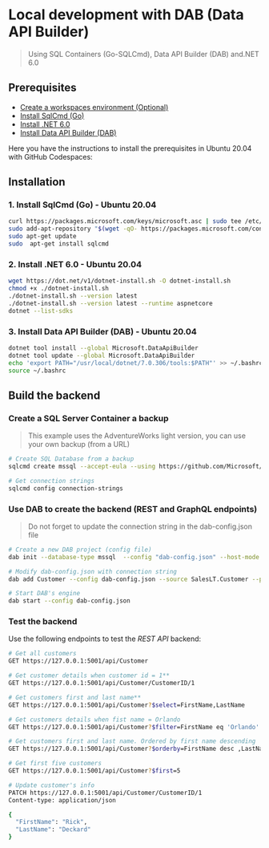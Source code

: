 # Local development with DAB (Data API Builder)
> Using SQL Containers (Go-SQLCmd), Data API Builder (DAB) and.NET 6.0

## Prerequisites

- [Create a workspaces environment (Optional)](https://github.com/features/codespaces)
- [Install SqlCmd (Go)](https://learn.microsoft.com/en-us/sql/tools/sqlcmd/sqlcmd-utility?view=sql-server-ver16&tabs=go%2Clinux&pivots=cs1-bash#tabpanel_2_go)
- [Install .NET 6.0](https://dotnet.microsoft.com/en-us/download/dotnet/6.0)
- [Install Data API Builder (DAB)](https://docs.microsoft.com/en-us/sql/relational-databases/data-api/install-run-dab?view=sql-server-ver15#install-dab)

Here you have the instructions to install the prerequisites in Ubuntu 20.04 with GitHub Codespaces:

## Installation
### 1. Install SqlCmd (Go) - Ubuntu 20.04

```bash
curl https://packages.microsoft.com/keys/microsoft.asc | sudo tee /etc/apt/trusted.gpg.d/microsoft.asc
sudo add-apt-repository "$(wget -qO- https://packages.microsoft.com/config/ubuntu/20.04/prod.list)"
sudo apt-get update
sudo  apt-get install sqlcmd
```

### 2. Install .NET 6.0 - Ubuntu 20.04

```bash
wget https://dot.net/v1/dotnet-install.sh -O dotnet-install.sh
chmod +x ./dotnet-install.sh
./dotnet-install.sh --version latest
./dotnet-install.sh --version latest --runtime aspnetcore
dotnet --list-sdks
```

### 3. Install Data API Builder (DAB) - Ubuntu 20.04

```bash
dotnet tool install --global Microsoft.DataApiBuilder
dotnet tool update --global Microsoft.DataApiBuilder
echo 'export PATH="/usr/local/dotnet/7.0.306/tools:$PATH"' >> ~/.bashrc
source ~/.bashrc
```

## Build the backend

### Create a SQL Server Container a backup
> This example uses the AdventureWorks light version, you can use your own backup (from a URL)

```bash
# Create SQL Database from a backup
sqlcmd create mssql --accept-eula --using https://github.com/Microsoft/sql-server-samples/releases/download/adventureworks/AdventureWorksLT2022.bak

# Get connection strings
sqlcmd config connection-strings
```

### Use DAB to create the backend (REST and GraphQL endpoints)

> Do not forget to update the connection string in the dab-config.json file

```bash
# Create a new DAB project (config file)
dab init --database-type mssql  --config "dab-config.json" --host-mode Development

# Modify dab-config.json with connection string
dab add Customer --config dab-config.json --source SalesLT.Customer --permissions "anonymous:*"

# Start DAB's engine
dab start --config dab-config.json
```

### Test the backend

Use the following endpoints to test the *REST API* backend:

```bash
# Get all customers
GET https://127.0.0.1:5001/api/Customer

# Get customer details when customer id = 1**
GET https://127.0.0.1:5001/api/Customer/CustomerID/1 

# Get customers first and last name**
GET https://127.0.0.1:5001/api/Customer?$select=FirstName,LastName

# Get customers details when fist name = Orlando
GET https://127.0.0.1:5001/api/Customer?$filter=FirstName eq 'Orlando'

# Get customers first and last name. Ordered by first name descending
GET https://127.0.0.1:5001/api/Customer?$orderby=FirstName desc ,LastName

# Get first five customers
GET https://127.0.0.1:5001/api/Customer?$first=5

# Update customer's info
PATCH https://127.0.0.1:5001/api/Customer/CustomerID/1 
Content-type: application/json

{  
  "FirstName": "Rick",
  "LastName": "Deckard"
}
```
